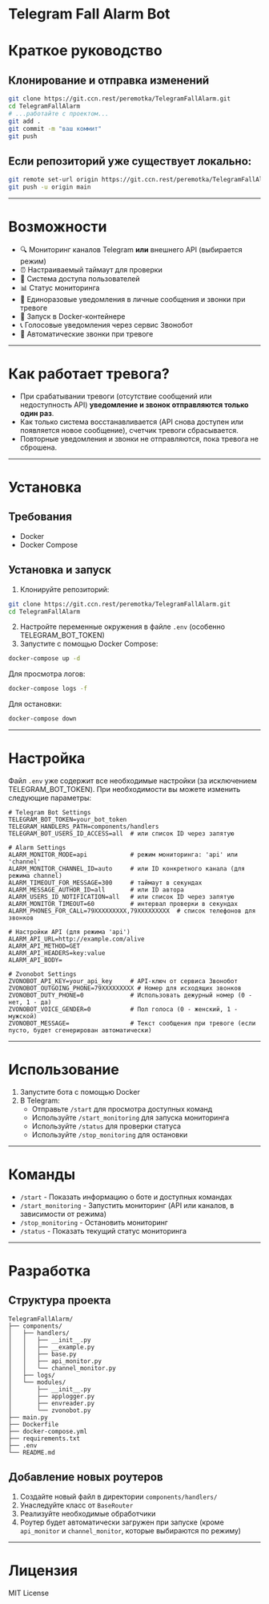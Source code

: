 # Telegram Fall Alarm Bot


# Краткое руководство

## Клонирование и отправка изменений

```bash
git clone https://git.ccn.rest/peremotka/TelegramFallAlarm.git
cd TelegramFallAlarm
# ...работайте с проектом...
git add .
git commit -m "ваш коммит"
git push
```

## Если репозиторий уже существует локально:

```bash
git remote set-url origin https://git.ccn.rest/peremotka/TelegramFallAlarm.git
git push -u origin main
```

---

# Возможности

- 🔍 Мониторинг каналов Telegram **или** внешнего API (выбирается режим)
- ⏰ Настраиваемый таймаут для проверки
- 👥 Система доступа пользователей
- 📊 Статус мониторинга
- 🔔 Единоразовые уведомления в личные сообщения и звонки при тревоге
- 🐳 Запуск в Docker-контейнере
- 📞 Голосовые уведомления через сервис Звонобот
- 🚨 Автоматические звонки при тревоге

---

# Как работает тревога?

- При срабатывании тревоги (отсутствие сообщений или недоступность API) **уведомление и звонок отправляются только один раз**.
- Как только система восстанавливается (API снова доступен или появляется новое сообщение), счетчик тревоги сбрасывается.
- Повторные уведомления и звонки не отправляются, пока тревога не сброшена.

---

# Установка

## Требования
- Docker
- Docker Compose

## Установка и запуск

1. Клонируйте репозиторий:

```bash
git clone https://git.ccn.rest/peremotka/TelegramFallAlarm.git
cd TelegramFallAlarm
```

2. Настройте переменные окружения в файле `.env` (особенно TELEGRAM_BOT_TOKEN)
3. Запустите с помощью Docker Compose:

```bash
docker-compose up -d
```

Для просмотра логов:

```bash
docker-compose logs -f
```

Для остановки:

```bash
docker-compose down
```

---

# Настройка

Файл `.env` уже содержит все необходимые настройки (за исключением TELEGRAM_BOT_TOKEN). При необходимости вы можете изменить следующие параметры:

```env
# Telegram Bot Settings
TELEGRAM_BOT_TOKEN=your_bot_token
TELEGRAM_HANDLERS_PATH=components/handlers
TELEGRAM_BOT_USERS_ID_ACCESS=all  # или список ID через запятую

# Alarm Settings
ALARM_MONITOR_MODE=api            # режим мониторинга: 'api' или 'channel'
ALARM_MONITOR_CHANNEL_ID=auto     # или ID конкретного канала (для режима channel)
ALARM_TIMEOUT_FOR_MESSAGE=300     # таймаут в секундах
ALARM_MESSAGE_AUTHOR_ID=all       # или ID автора
ALARM_USERS_ID_NOTIFICATION=all   # или список ID через запятую
ALARM_MONITOR_TIMEOUT=60          # интервал проверки в секундах
ALARM_PHONES_FOR_CALL=79XXXXXXXXX,79XXXXXXXXX  # список телефонов для звонков

# Настройки API (для режима 'api')
ALARM_API_URL=http://example.com/alive
ALARM_API_METHOD=GET
ALARM_API_HEADERS=key:value
ALARM_API_BODY=

# Zvonobot Settings
ZVONOBOT_API_KEY=your_api_key     # API-ключ от сервиса Звонобот
ZVONOBOT_OUTGOING_PHONE=79XXXXXXXXX # Номер для исходящих звонков
ZVONOBOT_DUTY_PHONE=0             # Использовать дежурный номер (0 - нет, 1 - да)
ZVONOBOT_VOICE_GENDER=0           # Пол голоса (0 - женский, 1 - мужской)
ZVONOBOT_MESSAGE=                 # Текст сообщения при тревоге (если пусто, будет сгенерирован автоматически)
```

---

# Использование

1. Запустите бота с помощью Docker
2. В Telegram:
   - Отправьте `/start` для просмотра доступных команд
   - Используйте `/start_monitoring` для запуска мониторинга
   - Используйте `/status` для проверки статуса
   - Используйте `/stop_monitoring` для остановки

---

# Команды

- `/start` - Показать информацию о боте и доступных командах
- `/start_monitoring` - Запустить мониторинг (API или каналов, в зависимости от режима)
- `/stop_monitoring` - Остановить мониторинг
- `/status` - Показать текущий статус мониторинга

---

# Разработка

## Структура проекта

```
TelegramFallAlarm/
├── components/
│   ├── handlers/
│   │   ├── __init__.py
│   │   ├── __example.py
│   │   ├── base.py
│   │   ├── api_monitor.py
│   │   └── channel_monitor.py
│   ├── logs/
│   └── modules/
│       ├── __init__.py
│       ├── applogger.py
│       ├── envreader.py
│       └── zvonobot.py
├── main.py
├── Dockerfile
├── docker-compose.yml
├── requirements.txt
├── .env
└── README.md
```

## Добавление новых роутеров

1. Создайте новый файл в директории `components/handlers/`
2. Унаследуйте класс от `BaseRouter`
3. Реализуйте необходимые обработчики
4. Роутер будет автоматически загружен при запуске (кроме `api_monitor` и `channel_monitor`, которые выбираются по режиму)

---

# Лицензия

MIT License
